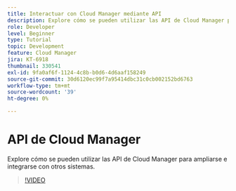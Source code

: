 ```yaml
---
title: Interactuar con Cloud Manager mediante API
description: Explore cómo se pueden utilizar las API de Cloud Manager para ampliarse e integrarse con otros sistemas.
role: Developer
level: Beginner
type: Tutorial
topic: Development
feature: Cloud Manager
jira: KT-6918
thumbnail: 330541
exl-id: 9fa0af6f-1124-4c8b-b0d6-4d6aaf158249
source-git-commit: 30d6120ec99f7a95414dbc31c0cb002152bd6763
workflow-type: tm+mt
source-wordcount: '39'
ht-degree: 0%

---
```


# API de Cloud Manager

Explore cómo se pueden utilizar las API de Cloud Manager para ampliarse e integrarse con otros sistemas.

>[!VIDEO](https://video.tv.adobe.com/v/330541?quality=12&learn=on)
